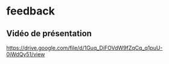 # feedback

## Vidéo de présentation

https://drive.google.com/file/d/1Guq_DiFOVdW9fZqCq_q1puU-0jWdQy51/view

